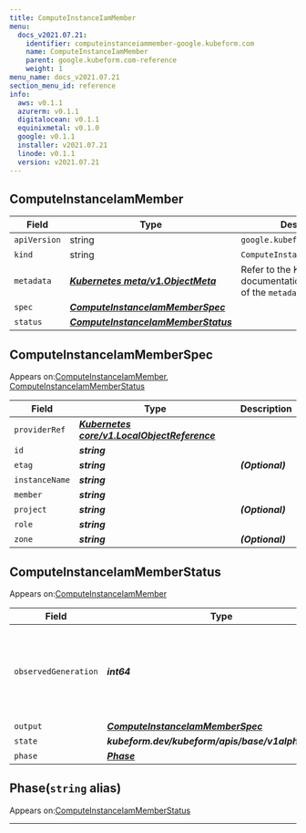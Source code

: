 ```yaml
---
title: ComputeInstanceIamMember
menu:
  docs_v2021.07.21:
    identifier: computeinstanceiammember-google.kubeform.com
    name: ComputeInstanceIamMember
    parent: google.kubeform.com-reference
    weight: 1
menu_name: docs_v2021.07.21
section_menu_id: reference
info:
  aws: v0.1.1
  azurerm: v0.1.1
  digitalocean: v0.1.1
  equinixmetal: v0.1.0
  google: v0.1.1
  installer: v2021.07.21
  linode: v0.1.1
  version: v2021.07.21
---
```


## ComputeInstanceIamMember
| Field | Type | Description |
| ------ | ----- | ----------- |
| `apiVersion` | string | `google.kubeform.com/v1alpha1` |
|    `kind` | string | `ComputeInstanceIamMember` |
| `metadata` | ***[Kubernetes meta/v1.ObjectMeta](https://v1-18.docs.kubernetes.io/docs/reference/generated/kubernetes-api/v1.18/#objectmeta-v1-meta)***|Refer to the Kubernetes API documentation for the fields of the `metadata` field.|
| `spec` | ***[ComputeInstanceIamMemberSpec](#computeinstanceiammemberspec)***||
| `status` | ***[ComputeInstanceIamMemberStatus](#computeinstanceiammemberstatus)***||
## ComputeInstanceIamMemberSpec

Appears on:[ComputeInstanceIamMember](#computeinstanceiammember), [ComputeInstanceIamMemberStatus](#computeinstanceiammemberstatus)

| Field | Type | Description |
| ------ | ----- | ----------- |
| `providerRef` | ***[Kubernetes core/v1.LocalObjectReference](https://v1-18.docs.kubernetes.io/docs/reference/generated/kubernetes-api/v1.18/#localobjectreference-v1-core)***||
| `id` | ***string***||
| `etag` | ***string***| ***(Optional)*** |
| `instanceName` | ***string***||
| `member` | ***string***||
| `project` | ***string***| ***(Optional)*** |
| `role` | ***string***||
| `zone` | ***string***| ***(Optional)*** |
## ComputeInstanceIamMemberStatus

Appears on:[ComputeInstanceIamMember](#computeinstanceiammember)

| Field | Type | Description |
| ------ | ----- | ----------- |
| `observedGeneration` | ***int64***| ***(Optional)*** Resource generation, which is updated on mutation by the API Server.|
| `output` | ***[ComputeInstanceIamMemberSpec](#computeinstanceiammemberspec)***| ***(Optional)*** |
| `state` | ***kubeform.dev/kubeform/apis/base/v1alpha1.State***| ***(Optional)*** |
| `phase` | ***[Phase](#phase)***| ***(Optional)*** |
## Phase(`string` alias)

Appears on:[ComputeInstanceIamMemberStatus](#computeinstanceiammemberstatus)

---
